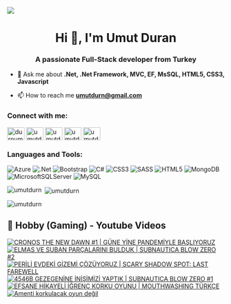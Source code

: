 ![](https://komarev.com/ghpvc/?username=umutdurn&color=blue)
<h1 align="center">Hi 👋, I'm Umut Duran</h1>
<h3 align="center">A passionate Full-Stack developer from Turkey</h3>

- 💬 Ask me about **.Net, .Net Framework, MVC, EF, MsSQL,  HTML5, CSS3,  Javascript**

- 📫 How to reach me **umutdurn@gmail.com**

<h3 align="left">Connect with me:</h3>
<p align="left">
<a href="https://twitter.com/durnumut" target="blank"><img align="center" src="https://raw.githubusercontent.com/rahuldkjain/github-profile-readme-generator/master/src/images/icons/Social/twitter.svg" alt="durnumut" height="30" width="40" /></a>
<a href="https://linkedin.com/in/umutdurn" target="blank"><img align="center" src="https://raw.githubusercontent.com/rahuldkjain/github-profile-readme-generator/master/src/images/icons/Social/linked-in-alt.svg" alt="umutdurn" height="30" width="40" /></a>
<a href="https://fb.com/umutdurn" target="blank"><img align="center" src="https://raw.githubusercontent.com/rahuldkjain/github-profile-readme-generator/master/src/images/icons/Social/facebook.svg" alt="umutdurn" height="30" width="40" /></a>
<a href="https://instagram.com/umutdurn" target="blank"><img align="center" src="https://raw.githubusercontent.com/rahuldkjain/github-profile-readme-generator/master/src/images/icons/Social/instagram.svg" alt="umutdurn" height="30" width="40" /></a>
<a href="https://www.youtube.com/c/umutdrn" target="blank"><img align="center" src="https://raw.githubusercontent.com/rahuldkjain/github-profile-readme-generator/master/src/images/icons/Social/youtube.svg" alt="umutdrn" height="30" width="40" /></a>
</p>

<h3 align="left">Languages and Tools:</h3>

![Azure](https://img.shields.io/badge/azure-%230072C6.svg?style=for-the-badge&logo=microsoftazure&logoColor=white)
  ![.Net](https://img.shields.io/badge/.NET-5C2D91?style=for-the-badge&logo=.net&logoColor=white)
  ![Bootstrap](https://img.shields.io/badge/bootstrap-%238511FA.svg?style=for-the-badge&logo=bootstrap&logoColor=white)
  ![C#](https://img.shields.io/badge/c%23-%23239120.svg?style=for-the-badge&logo=csharp&logoColor=white)
  ![CSS3](https://img.shields.io/badge/css3-%231572B6.svg?style=for-the-badge&logo=css3&logoColor=white)
  ![SASS](https://img.shields.io/badge/SASS-hotpink.svg?style=for-the-badge&logo=SASS&logoColor=white)
  ![HTML5](https://img.shields.io/badge/html5-%23E34F26.svg?style=for-the-badge&logo=html5&logoColor=white)
  ![MongoDB](https://img.shields.io/badge/MongoDB-%234ea94b.svg?style=for-the-badge&logo=mongodb&logoColor=white)
  ![MicrosoftSQLServer](https://img.shields.io/badge/Microsoft%20SQL%20Server-CC2927?style=for-the-badge&logo=microsoft%20sql%20server&logoColor=white)
  ![MySQL](https://img.shields.io/badge/mysql-4479A1.svg?style=for-the-badge&logo=mysql&logoColor=white)

<p><img align="left" src="https://github-readme-stats.vercel.app/api/top-langs?username=umutdurn&show_icons=true&locale=en&layout=compact" alt="umutdurn" /></p>

<p>&nbsp;<img align="center" src="https://github-readme-stats.vercel.app/api?username=umutdurn&show_icons=true&locale=en" alt="umutdurn" /></p>

<p><img align="center" src="https://github-readme-streak-stats.herokuapp.com/?user=umutdurn&" alt="umutdurn" /></p>

<summary><h2>📸 Hobby (Gaming) - Youtube Videos</h2></summary>

<!-- BEGIN YOUTUBE-CARDS -->
[![CRONOS THE NEW DAWN #1 | GÜNE YİNE PANDEMİYLE BAŞLIYORUZ](https://ytcards.demolab.com/?id=fnsBmBGgKU8&title=CRONOS+THE+NEW+DAWN+%231+%7C+G%C3%9CNE+Y%C4%B0NE+PANDEM%C4%B0YLE+BA%C5%9ELIYORUZ&lang=en&timestamp=1757145649&background_color=%230d1117&title_color=%23ffffff&stats_color=%23dedede&max_title_lines=1&width=250&border_radius=5 "CRONOS THE NEW DAWN #1 | GÜNE YİNE PANDEMİYLE BAŞLIYORUZ")](https://www.youtube.com/watch?v=fnsBmBGgKU8)
[![ELMAS VE SUBAN PARÇALARINI BULDUK | SUBNAUTICA BLOW ZERO #2](https://ytcards.demolab.com/?id=RoFbrgntHnk&title=ELMAS+VE+SUBAN+PAR%C3%87ALARINI+BULDUK+%7C+SUBNAUTICA+BLOW+ZERO+%232&lang=en&timestamp=1757085083&background_color=%230d1117&title_color=%23ffffff&stats_color=%23dedede&max_title_lines=1&width=250&border_radius=5 "ELMAS VE SUBAN PARÇALARINI BULDUK | SUBNAUTICA BLOW ZERO #2")](https://www.youtube.com/watch?v=RoFbrgntHnk)
[![PERİLİ EVDEKİ GİZEMİ ÇÖZÜYORUZ | SCARY SHADOW SPOT: LAST FAREWELL](https://ytcards.demolab.com/?id=BaCrSP9O4fQ&title=PER%C4%B0L%C4%B0+EVDEK%C4%B0+G%C4%B0ZEM%C4%B0+%C3%87%C3%96Z%C3%9CYORUZ+%7C+SCARY+SHADOW+SPOT%3A+LAST+FAREWELL&lang=en&timestamp=1756904421&background_color=%230d1117&title_color=%23ffffff&stats_color=%23dedede&max_title_lines=1&width=250&border_radius=5 "PERİLİ EVDEKİ GİZEMİ ÇÖZÜYORUZ | SCARY SHADOW SPOT: LAST FAREWELL")](https://www.youtube.com/watch?v=BaCrSP9O4fQ)
[![4546B GEZEGENİNE İNİŞİMİZİ YAPTIK | SUBNAUTICA BLOW ZERO #1](https://ytcards.demolab.com/?id=3pdCH135Jwk&title=4546B+GEZEGEN%C4%B0NE+%C4%B0N%C4%B0%C5%9E%C4%B0M%C4%B0Z%C4%B0+YAPTIK+%7C+SUBNAUTICA+BLOW+ZERO+%231&lang=en&timestamp=1756821796&background_color=%230d1117&title_color=%23ffffff&stats_color=%23dedede&max_title_lines=1&width=250&border_radius=5 "4546B GEZEGENİNE İNİŞİMİZİ YAPTIK | SUBNAUTICA BLOW ZERO #1")](https://www.youtube.com/watch?v=3pdCH135Jwk)
[![EFSANE HİKAYELİ İĞRENÇ KORKU OYUNU | MOUTHWASHING TÜRKÇE](https://ytcards.demolab.com/?id=cOWAIzuu6Tg&title=EFSANE+H%C4%B0KAYEL%C4%B0+%C4%B0%C4%9EREN%C3%87+KORKU+OYUNU+%7C+MOUTHWASHING+T%C3%9CRK%C3%87E&lang=en&timestamp=1756746006&background_color=%230d1117&title_color=%23ffffff&stats_color=%23dedede&max_title_lines=1&width=250&border_radius=5 "EFSANE HİKAYELİ İĞRENÇ KORKU OYUNU | MOUTHWASHING TÜRKÇE")](https://www.youtube.com/watch?v=cOWAIzuu6Tg)
[![Amenti korkulacak oyun değil](https://ytcards.demolab.com/?id=_ly_tJ9kYPA&title=Amenti+korkulacak+oyun+de%C4%9Fil&lang=en&timestamp=1756720761&background_color=%230d1117&title_color=%23ffffff&stats_color=%23dedede&max_title_lines=1&width=250&border_radius=5 "Amenti korkulacak oyun değil")](https://www.youtube.com/shorts/_ly_tJ9kYPA)
<!-- END YOUTUBE-CARDS -->
